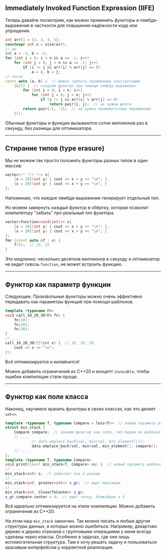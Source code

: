 ## Immediately Invoked Function Expression (IIFE)
Теперь давайте посмотрим, как можно применять функторы и лямбда-выражения в частности для повышения надёжности кода или упрощения.

```c++
int arr[] = {2, 3, 4, 5};
constexpr int n = size(arr);
// до
int a = -1, b = -1;
for (int i = 0; i < n && a == -1; i++)
    for (int j = 0; j < n && a == -1; j++)
        if (i != j && arr[i] % arr[j] == 0)
            a = i, b = j;
// после
const auto [a, b] =  // можно сделать переменные константными
    [&]() {  // создали функтор при помощи лямбда-выражения
        for (int i = 0; i < n; i++)
            for (int j = 0; j < n; j++)
                if (i != j && arr[i] % arr[j] == 0)
                    return pair{i, j};  // не нужны флаги
        return pair{-1, -1};  // не нужны промежуточные переменные
    }();
```
Обычные функторы и функции вызываются сотни миллионов раз в секунду,
без разницы для оптимизатора.

---
## Стирание типов (type erasure)
Мы не можем так просто положить функторы разных типов в один массив:

```c++
vector</* ??? */> v{
    [x = 10](int y) { cout << x + y << "\n"; },
    [x = 20](int y) { cout << x + y << "\n"; }
};
```

Напоминаю, что каждое лямбда-выражение генерирует отдельный тип.

Но можем завернуть каждый функтор в обёртку, которая позволит
компилятору "забыть" про реальный тип функтора.
```c++
vector<function<void(int)>> v{
    [x = 10](int y) { cout << x + y << "\n"; },
    [x = 20](int y) { cout << x + y << "\n"; }
};
for (const auto &f : v) {
    f(5);  // 15, 25
}
```
Это медленно: несколько десятков миллионов в секунду и
оптимизатор не видит сквозь `function`, не может встроить функцию.

---
## Функтор как параметр функции
Следующее.
Произвольные функторы можно очень эффективно передавать как параметры функций при помощи шаблонов.

```c++
template <typename Fn>
void call_10_20_30(Fn fn) {
    fn(10);
    fn(20);
    fn(30);
}
// ....
call_10_20_30([](int x) {  // 10, 20, 30
    cout << x << "\n";
});
```

Всё оптимизируется и инлайнится!

Можно добавить ограничений из C++20 и концепт `invocable`, чтобы ошибки компиляции стали проще.

<!--
## Ограничения (C++20)
Так как это шаблон, ошибки компиляции будут странные и длинные.
По одной на каждый вызов `fn`:
```c++
call_10_20_30([](){});  // три ошибки компиляции
```

Можно добавить ограничение, и в языке даже есть встроенный концепт `invocable`

```c++
template <typename Fn>
requires invocable<Fn, int>
void call_10_20_30(Fn fn) {
    fn(10);
    fn(20);
    fn(30);
}
// ....
call_10_20_30([](int x) {  // 10, 20, 30
    cout << x << "\n";
});
call_10_20_30([](){});  // одна ошибка компиляции
```

## Короткие ограничения (C++20)
Или, что то же самое:
```c++
template <invocable<int> Fn>  // заменили typename на концепт
void call_10_20_30(Fn fn) {
// или
void call_10_20_30(invocable<int> auto fn) {
    fn(10);
    fn(20);
    fn(30);
}
// ....
call_10_20_30([](int x) {  // 10, 20, 30
    cout << x << "\n";
});
call_10_20_30([](){});  // одна ошибка компиляции
```

Здесь `auto` — это синтаксический сахар для шаблонов.
На самом деле функция `call_10_20_30` всё ещё шаблонная.

Можно просто `auto`, без `invocable<int>`, будет шаблон без ограничений.

## Шаблонные лямбда-выражения (C++14)
```c++
[](const auto &f) {
    return f(10);
}
// эквивалентно
struct lambda_240 {
    template <typename F>
    auto operator()(const F &f) const {
        return x + y;
    }
};
```

Сама структура не шаблонная. Шаблонный у неё только метод.

Зачем передавать функтор в качестве параметра лямбда-функции вы, возможно, ещё не понимаете,
но как только начинаешь всё это использовать, остановиться невозможно.

-->
---
## Функтор как поле класса
Наконец, научимся хранить функторы в своих классах, как это делает `set<>`.

```c++
template <typename T, typename Compare = less<T>>  // новый параметр шаблона
struct min_stack {
    Compare compare;  // храним функтор как поле, тип берем из шаблона
    // ....
            // data.emplace_back(val, min(val, min_element()));
            data.emplace_back(val, min(val, min_element(), compare));
    // ....
};
template <typename T, typename Compare>
void print(const min_stack<T, Compare> &s) {  // новый параметр шаблона
// ....
min_stack<int> s;  // работает как и раньше
// ....
min_stack<int, greater<int>> s_gr;  // ищет максимум
// ....
min_stack<int, CloserToCenter> s_gr;
s_gr.compare.center = 4;  // ищет точку, ближайшую к 4
```

Всё идеально оптимизируется на этапе компиляции.
Можно добавить ограничения из C++20.

На этом наш `min_stack` закончен.
Так можно писать и любые другие структуры данных,
в которых можно ошибиться.
Например, декартово дерево и дерево отрезков с групповыми операциями
у меня всегда сделаны через классы.
Особенно в задачах, где они лишь вспомогательная структура.
Там я хочу решать задачу и пользоваться красивым интерфейсом
у корректной реализации.
